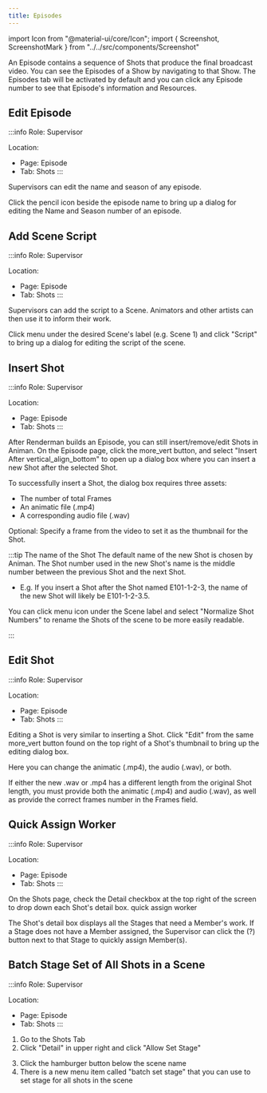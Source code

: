 ```yaml
---
title: Episodes
---
```

import Icon from "@material-ui/core/Icon";
import { Screenshot, ScreenshotMark } from "../../src/components/Screenshot"

An Episode contains a sequence of Shots that produce the final broadcast video. You can see the Episodes of a Show by navigating to that Show. The Episodes tab will be activated by default and you can click any Episode number to see that Episode's information and Resources.

## Edit Episode
:::info
Role: Supervisor

Location: 

- Page: Episode
- Tab: Shots
:::

Supervisors can edit the name and season of any episode.

Click the pencil icon beside the episode name to bring up a dialog for editing the Name and Season number of an episode.

<Screenshot image="/screenshot/edit_episode.png">
</Screenshot>

## Add Scene Script
:::info
Role: Supervisor

Location: 

- Page: Episode
- Tab: Shots
:::

Supervisors can add the script to a Scene. Animators and other artists can then use it to inform their work.

Click <Icon>menu</Icon> under the desired Scene's label (e.g. Scene 1) and click "Script" to bring up a dialog for editing the script of the scene.

<Screenshot image="/screenshot/episode_shots.png">
  <ScreenshotMark x="8.6%" y="71.5%" width="4.8%" height="8.5%" textPosition="right" borderRadius="50%"></ScreenshotMark>
</Screenshot>

## Insert Shot
:::info
Role: Supervisor

Location: 

- Page: Episode
- Tab: Shots
:::

After Renderman builds an Episode, you can still insert/remove/edit Shots in Animan.
On the Episode page, click the <Icon>more_vert</Icon> button, and select "Insert After <Icon>vertical_align_bottom</Icon>" to open up a dialog box where you can insert a new Shot after the selected Shot.

<Screenshot image="/screenshot/episode_shows_options.png">
  <ScreenshotMark x="45.3%" y="42%" width="6%" height="8.5%" textPosition="right" borderRadius="50%"></ScreenshotMark>
</Screenshot>

To successfully insert a Shot, the dialog box requires three assets:

- The number of total Frames
- An animatic file (.mp4)
- A corresponding audio file (.wav)

Optional: Specify a frame from the video to set it as the thumbnail for the Shot.

<Screenshot image="/screenshot/episode_shows_insert_shot.png">
</Screenshot>

:::tip The name of the Shot
The default name of the new Shot is chosen by Animan. The Shot number used in the new Shot's name is the middle number between the previous Shot and the next Shot.
- E.g. If you insert a Shot after the Shot named E101-1-2-3, the name of the new Shot will likely be E101-1-2-3.5.

You can click <Icon>menu</Icon> icon under the Scene label and select "Normalize Shot Numbers" to rename the Shots of the scene to be more easily readable.

<Screenshot image="/screenshot/episode_shows_normalize_shotnames.png">
    <ScreenshotMark x="12%" y="37.5%" width="9%" height="15%" textPosition="right" borderRadius="50%"></ScreenshotMark>
    <ScreenshotMark x="35%" y="79%" width="52%" height="16%" textPosition="right" borderRadius="10px"></ScreenshotMark>
</Screenshot>
:::

## Edit Shot
:::info
Role: Supervisor

Location: 

- Page: Episode
- Tab: Shots
:::

Editing a Shot is very similar to inserting a Shot. Click "Edit" from the same <Icon>more_vert</Icon> button found on the top right of a Shot's thumbnail to bring up the editing dialog box.

<Screenshot image="/screenshot/episode_shows_options.png">
    <ScreenshotMark x="57%" y="51.5%" width="18%" height="10%" textPosition="right" borderRadius="10px"></ScreenshotMark>
</Screenshot>

Here you can change the animatic (.mp4), the audio (.wav), or both.

If either the new .wav or .mp4 has a different length from the original Shot length, you must provide both the animatic (.mp4) and audio (.wav), as well as provide the correct frames number in the Frames field.

## Quick Assign Worker
:::info
Role: Supervisor

Location: 

- Page: Episode
- Tab: Shots
:::

On the Shots page, check the Detail checkbox at the top right of the screen to drop down each Shot's detail box.
<Screenshot image="/screenshot/episode_shots_detail.png">
  <ScreenshotMark x="93.5%" y="24%" width="10%" height="8%" textPosition="right" borderRadius="10px"></ScreenshotMark>
  <ScreenshotMark x="29.2%" y="66%" width="4.6%" height="9%" textPosition="right" borderRadius="50%">
    quick assign worker
  </ScreenshotMark>
</Screenshot>

The Shot's detail box displays all the Stages that need a Member's work. If a Stage does not have a Member assigned, the Supervisor can click the (?) button next to that Stage to quickly assign Member(s).

## Batch Stage Set of All Shots in a Scene
:::info
Role: Supervisor

Location: 

- Page: Episode
- Tab: Shots
:::

1. Go to the Shots Tab
2. Click "Detail" in upper right and click "Allow Set Stage"
<Screenshot image="/screenshot/shot_batch-set-stage-1.png">
  <ScreenshotMark x="85%" y="37.8%" width="22%" height="8%" textPosition="right" borderRadius="10px"></ScreenshotMark>
</Screenshot>

3. Click the hamburger button below the scene name
4. There is a new menu item called "batch set stage" that you can use to set stage for all shots in the scene
<Screenshot image="/screenshot/shot_batch-set-stage-2.png">
  <ScreenshotMark x="10%" y="83%" width="5%" height="8%" textPosition="right" borderRadius="10px"></ScreenshotMark>
</Screenshot>